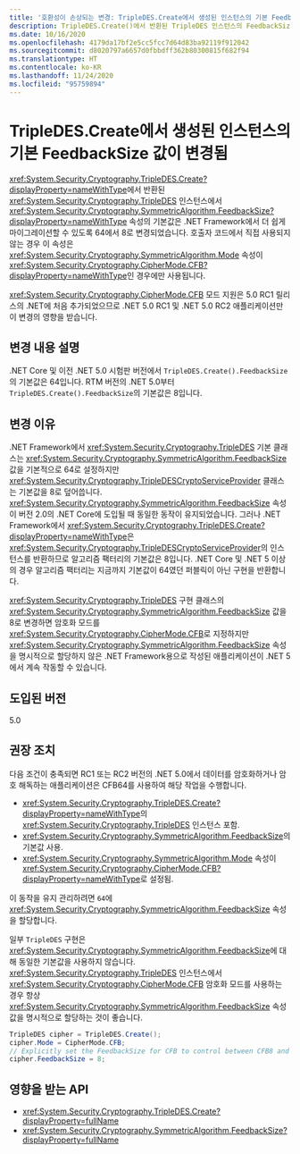 ```yaml
---
title: '호환성이 손상되는 변경: TripleDES.Create에서 생성된 인스턴스의 기본 FeedbackSize 값이 변경됨'
description: TripleDES.Create()에서 반환된 TripleDES 인스턴스의 FeedbackSize 속성에 대한 기본값이 64에서 8로 변경된 .NET 5.0의 호환성이 손상되는 변경에 대해 알아봅니다.
ms.date: 10/16/2020
ms.openlocfilehash: 4179da17bf2e5cc5fcc7d64d83ba92119f912042
ms.sourcegitcommit: d8020797a6657d0fbbdff362b80300815f682f94
ms.translationtype: HT
ms.contentlocale: ko-KR
ms.lasthandoff: 11/24/2020
ms.locfileid: "95759894"
---
```

# <a name="default-feedbacksize-value-for-instances-created-by-tripledescreate-changed"></a>TripleDES.Create에서 생성된 인스턴스의 기본 FeedbackSize 값이 변경됨

<xref:System.Security.Cryptography.TripleDES.Create?displayProperty=nameWithType>에서 반환된 <xref:System.Security.Cryptography.TripleDES> 인스턴스에서 <xref:System.Security.Cryptography.SymmetricAlgorithm.FeedbackSize?displayProperty=nameWithType> 속성의 기본값은 .NET Framework에서 더 쉽게 마이그레이션할 수 있도록 64에서 8로 변경되었습니다. 호출자 코드에서 직접 사용되지 않는 경우 이 속성은 <xref:System.Security.Cryptography.SymmetricAlgorithm.Mode> 속성이 <xref:System.Security.Cryptography.CipherMode.CFB?displayProperty=nameWithType>인 경우에만 사용됩니다.

<xref:System.Security.Cryptography.CipherMode.CFB> 모드 지원은 5.0 RC1 릴리스의 .NET에 처음 추가되었으므로 .NET 5.0 RC1 및 .NET 5.0 RC2 애플리케이션만 이 변경의 영향을 받습니다.

## <a name="change-description"></a>변경 내용 설명

.NET Core 및 이전 .NET 5.0 시험판 버전에서 `TripleDES.Create().FeedbackSize`의 기본값은 64입니다. RTM 버전의 .NET 5.0부터 `TripleDES.Create().FeedbackSize`의 기본값은 8입니다.

## <a name="reason-for-change"></a>변경 이유

.NET Framework에서 <xref:System.Security.Cryptography.TripleDES> 기본 클래스는 <xref:System.Security.Cryptography.SymmetricAlgorithm.FeedbackSize> 값을 기본적으로 64로 설정하지만 <xref:System.Security.Cryptography.TripleDESCryptoServiceProvider> 클래스는 기본값을 8로 덮어씁니다. <xref:System.Security.Cryptography.SymmetricAlgorithm.FeedbackSize> 속성이 버전 2.0의 .NET Core에 도입될 때 동일한 동작이 유지되었습니다. 그러나 .NET Framework에서 <xref:System.Security.Cryptography.TripleDES.Create?displayProperty=nameWithType>은 <xref:System.Security.Cryptography.TripleDESCryptoServiceProvider>의 인스턴스를 반환하므로 알고리즘 팩터리의 기본값은 8입니다. .NET Core 및 .NET 5 이상의 경우 알고리즘 팩터리는 지금까지 기본값이 64였던 퍼블릭이 아닌 구현을 반환합니다.

<xref:System.Security.Cryptography.TripleDES> 구현 클래스의 <xref:System.Security.Cryptography.SymmetricAlgorithm.FeedbackSize> 값을 8로 변경하면 암호화 모드를 <xref:System.Security.Cryptography.CipherMode.CFB>로 지정하지만 <xref:System.Security.Cryptography.SymmetricAlgorithm.FeedbackSize> 속성을 명시적으로 할당하지 않은 .NET Framework용으로 작성된 애플리케이션이 .NET 5에서 계속 작동할 수 있습니다.

## <a name="version-introduced"></a>도입된 버전

5.0

## <a name="recommended-action"></a>권장 조치

다음 조건이 충족되면 RC1 또는 RC2 버전의 .NET 5.0에서 데이터를 암호화하거나 암호 해독하는 애플리케이션은 CFB64를 사용하여 해당 작업을 수행합니다.

- <xref:System.Security.Cryptography.TripleDES.Create?displayProperty=nameWithType>의 <xref:System.Security.Cryptography.TripleDES> 인스턴스 포함.
- <xref:System.Security.Cryptography.SymmetricAlgorithm.FeedbackSize>의 기본값 사용.
- <xref:System.Security.Cryptography.SymmetricAlgorithm.Mode> 속성이 <xref:System.Security.Cryptography.CipherMode.CFB?displayProperty=nameWithType>로 설정됨.

이 동작을 유지 관리하려면 `64`에 <xref:System.Security.Cryptography.SymmetricAlgorithm.FeedbackSize> 속성을 할당합니다.

일부 `TripleDES` 구현은 <xref:System.Security.Cryptography.SymmetricAlgorithm.FeedbackSize>에 대해 동일한 기본값을 사용하지 않습니다. <xref:System.Security.Cryptography.TripleDES> 인스턴스에서 <xref:System.Security.Cryptography.CipherMode.CFB> 암호화 모드를 사용하는 경우 항상 <xref:System.Security.Cryptography.SymmetricAlgorithm.FeedbackSize> 속성 값을 명시적으로 할당하는 것이 좋습니다.

```csharp
TripleDES cipher = TripleDES.Create();
cipher.Mode = CipherMode.CFB;
// Explicitly set the FeedbackSize for CFB to control between CFB8 and CFB64.
cipher.FeedbackSize = 8;
```

## <a name="affected-apis"></a>영향을 받는 API

- <xref:System.Security.Cryptography.TripleDES.Create?displayProperty=fullName>
- <xref:System.Security.Cryptography.SymmetricAlgorithm.FeedbackSize?displayProperty=fullName>

<!--

### Affected APIs

- `M:System.Security.Cryptography.TripleDES.Create`
- `P:System.Security.Cryptography.SymmetricAlgorithm.FeedbackSize`

### Category

- Cryptography

-->
